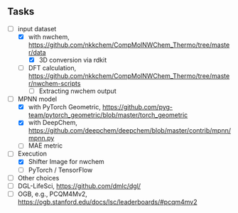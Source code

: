 ## Tasks
 
- [ ] input dataset
  - [x] with nwchem, https://github.com/nkkchem/CompMolNWChem_Thermo/tree/master/data
    - [x] 3D conversion via rdkit
  - [ ] DFT calculation, https://github.com/nkkchem/CompMolNWChem_Thermo/tree/master/nwchem-scripts
    - [ ] Extracting nwchem output
- [ ] MPNN model
  - [x] with PyTorch Geometric, https://github.com/pyg-team/pytorch_geometric/blob/master/torch_geometric
  - [x] with DeepChem, https://github.com/deepchem/deepchem/blob/master/contrib/mpnn/mpnn.py
  - [ ] MAE metric
- [ ] Execution
  - [x] Shifter Image for nwchem
  - [ ] PyTorch / TensorFlow
- [ ] Other choices
 - [ ] DGL-LifeSci, https://github.com/dmlc/dgl/
 - [ ] OGB, e.g., PCQM4Mv2, https://ogb.stanford.edu/docs/lsc/leaderboards/#pcqm4mv2
